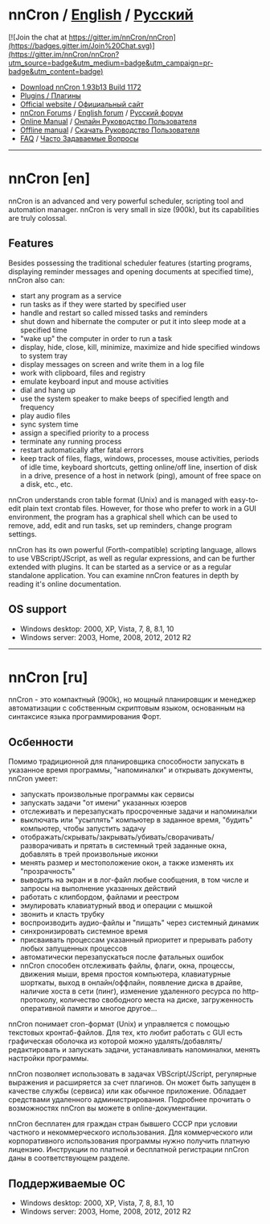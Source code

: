 # nnCron / [English](#nncron-en) / [Русский](#nncron-ru)

[![Join the chat at https://gitter.im/nnCron/nnCron](https://badges.gitter.im/Join%20Chat.svg)](https://gitter.im/nnCron/nnCron?utm_source=badge&utm_medium=badge&utm_campaign=pr-badge&utm_content=badge)

* [Download nnCron 1.93b13 Build 1172](https://github.com/nnCron/nnCron/releases/download/v1.93b15/nncron193b15.exe)
* [Plugins / Плагины](https://github.com/nnCron/plugins)
* [Official website / Официальный сайт](http://nncron.ru)
* [nnCron Forums](http://www.nncron.ru/forums/) / [English forum](http://www.nncron.ru/forums/viewforum.php?f=2) / [Русский форум](http://www.nncron.ru/forums/viewforum.php?f=5)
* [Online Manual](http://www.nncron.ru/help/help.htm) / [Онлайн Руководство Пользователя](http://www.nncron.ru/help/help_ru.htm)
* [Offline manual](http://www.nncron.ru/download/help.zip) / [Скачать Руководство Пользователя](http://www.nncron.ru/download/help_ru.zip)
* [FAQ](https://github.com/nnCron/nnCron/wiki/FAQ) / [Часто Задаваемые Вопросы](https://github.com/nnCron/nnCron/wiki/Часто-Задаваемые-Вопросы)

---

# nnCron [en]

nnCron is an advanced and very powerful scheduler, scripting tool and automation manager. nnCron is very small in size (900k), but its capabilities are truly colossal.

## Features

Besides possessing the traditional scheduler features (starting programs, displaying reminder messages and opening documents at specified time), nnCron also can:

* start any program as a service
* run tasks as if they were started by specified user
* handle and restart so called missed tasks and reminders
* shut down and hibernate the computer or put it into sleep mode at a specified time
* "wake up" the computer in order to run a task
* display, hide, close, kill, minimize, maximize and hide specified windows to system tray
* display messages on screen and write them in a log file
* work with clipboard, files and registry
* emulate keyboard input and mouse activities
* dial and hang up
* use the system speaker to make beeps of specified length and frequency
* play audio files
* sync system time
* assign a specified priority to a process
* terminate any running process
* restart automatically after fatal errors
* keep track of files, flags, windows, processes, mouse activities, periods of idle time, keyboard shortcuts, getting online/off line, insertion of disk in a drive, presence of a host in network (ping), amount of free space on a disk, etc., etc.

nnCron understands cron table format (Unix) and is managed with easy-to-edit plain text crontab files. However, for those who prefer to work in a GUI environment, the program has a graphical shell which can be used to remove, add, edit and run tasks, set up reminders, change program settings.

nnCron has its own powerful (Forth-compatible) scripting language, allows to use VBScript/JScript, as well as regular expressions, and can be further extended with plugins. It can be started as a service or as a regular standalone application. You can examine nnCron features in depth by reading it's online documentation.

## OS support

* Windows desktop: 2000, XP, Vista, 7, 8, 8.1, 10
* Windows server: 2003, Home, 2008, 2012, 2012 R2

---

# nnCron [ru]

nnCron - это компактный (900k), но мощный планировщик и менеджер автоматизации с собственным скриптовым языком, основанным на синтаксисе языка программирования Форт.

## Осбенности

Помимо традиционной для планировщика способности запускать в указанное время программы, "напоминалки" и открывать документы, nnCron умеет:

* запускать произвольные программы как сервисы
* запускать задачи "от имени" указанных юзеров
* отслеживать и перезапускать просроченные задачи и напоминалки
* выключать или "усыплять" компьютер в заданное время, "будить" компьютер, чтобы запустить задачу
* отображать/скрывать/закрывать/убивать/сворачивать/разворачивать и прятать в системный трей заданные окна, добавлять в трей произвольные иконки
* менять размер и местоположение окон, а также изменять их "прозрачность"
* выводить на экран и в лог-файл любые сообщения, в том числе и запросы на выполнение указанных действий
* работать с клипбордом, файлами и реестром
* эмулировать клавиатурный ввод и операции с мышкой
* звонить и класть трубку
* воспроизводить аудио-файлы и "пищать" через системный динамик
* синхронизировать системное время
* присваивать процессам указанный приоритет и прерывать работу любых запущенных процессов
* автоматически перезапускаться после фатальных ошибок
* nnCron способен отслеживать файлы, флаги, окна, процессы, движения мыши, время простоя компьютера, клавиатурные шорткаты, выход в онлайн/оффлайн, появление диска в драйве, наличие хоста в сети (пинг), изменение удаленного ресурса по http-протоколу, количество свободного места на диске, загруженность оперативной памяти и многое другое...

nnCron понимает cron-формат (Unix) и управляется с помощью текстовых кронтаб-файлов. Для тех, кто любит работать с GUI есть графическая оболочка из которой можно удалять/добавлять/редактировать и запускать задачи, устанавливать напоминалки, менять настройки программы.

nnCron позволяет использовать в задачах VBScript/JScript, регулярные выражения и расширяется за счет плагинов. Он может быть запущен в качестве службы (сервиса) или как обычное приложение. Обладает средствами удаленного администрирования. Подробнее прочитать о возможностях nnCron вы можете в online-документации.

nnCron бесплатен для граждан стран бывшего СССР при условии частного и некоммерческого использования. Для коммерческого или корпоративного использования программы нужно получить платную лицензию. Инструкции по платной и бесплатной регистрации nnCron даны в соответствующем разделе.

## Поддерживаемые ОС

* Windows desktop: 2000, XP, Vista, 7, 8, 8.1, 10
* Windows server: 2003, Home, 2008, 2012, 2012 R2

